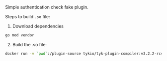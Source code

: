 Simple authentication check fake plugin.

Steps to build `.so` file:

1. Download dependencies
```sh
go mod vendor
```

2. Build the .so file:
```sh
docker run -v `pwd`:/plugin-source tykio/tyk-plugin-compiler:v3.2.2-rc4 auth-check-plugin.so
```
